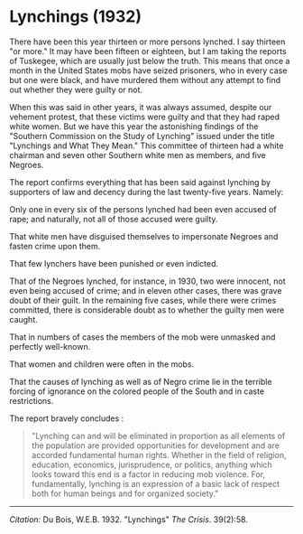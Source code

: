<!--
title:   Lynchings
author:  Du Bois, W.E.B.
journal: The Crisis
year:    1932
volume:  39
issue:   2
pages:   58
-->
# Lynchings (1932)

There have been this year thirteen or more persons lynched. I say thirteen "or more." It may have been fifteen or eighteen, but I am taking the reports of Tuskegee, which are usually just below the truth. This means that once a month in the United States mobs have seized prisoners, who in every case but one were black, and have murdered them without any attempt to find out whether they were guilty or not.

When this was said in other years, it was always assumed, despite our vehement protest, that these victims were guilty and that they had raped white women. But we have this year the astonishing findings of the "Southern Commission on the Study of Lynching" issued under the title "Lynchings and What They Mean." This committee of thirteen had a white chairman and seven other Southern white men as members, and five Negroes.

The report confirms everything that has been said against lynching by supporters of law and decency during the last twenty-five years. Namely:

Only one in every six of the persons lynched had been even accused of rape; and naturally, not all of those accused were guilty.

That white men have disguised themselves to impersonate Negroes and fasten crime upon them.

That few lynchers have been punished or even indicted.

That of the Negroes lynched, for instance, in 1930, two were innocent, not even being accused of crime; and in eleven other cases, there was grave doubt of their guilt. In the remaining five cases, while there were crimes committed, there is considerable doubt as to whether the guilty men were caught.

That in numbers of cases the members of the mob were unmasked and perfectly well-known.

That women and children were often in the mobs.

That the causes of lynching as well as of Negro crime lie in the terrible forcing of ignorance on the colored people of the South and in caste restrictions.  

The report bravely concludes :

> "Lynching can and will be eliminated in proportion as all elements of the population are provided opportunities for development and are accorded fundamental human rights. Whether in the field of religion, education, economics, jurisprudence, or politics, anything which looks toward this end is a factor in reducing mob violence. For, fundamentally, lynching is an expression of a basic lack of respect both for human beings and for organized society."
______________
*Citation:* Du Bois, W.E.B. 1932. "Lynchings" *The Crisis*. 39(2):58.
